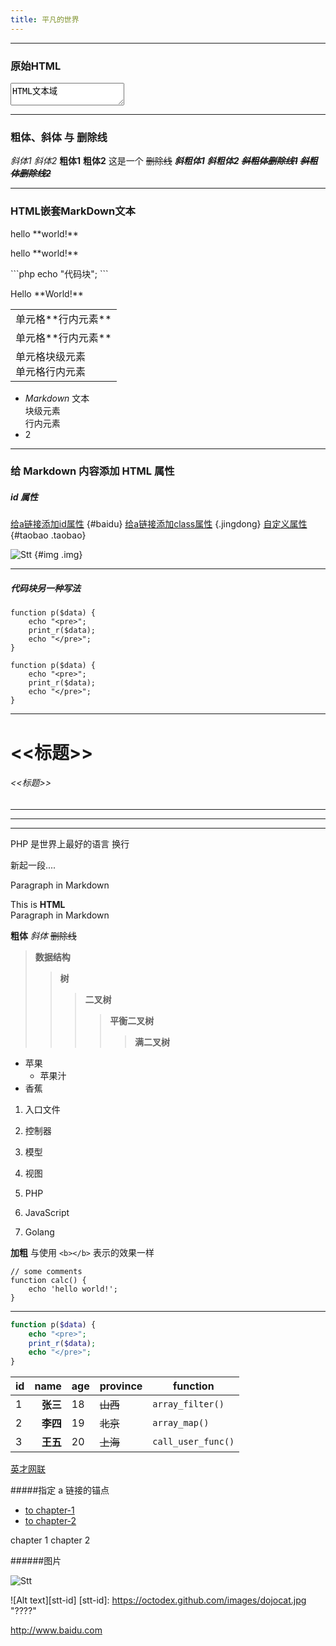 ```yaml
---
title: 平凡的世界
---
```


---

### 原始HTML

<textarea>HTML文本域</textarea>

---


### 粗体、斜体 与 删除线

*斜体1*
_斜体2_
**粗体1**
__粗体2__
这是一个 ~~删除线~~
***斜粗体1***
___斜粗体2___
***~~斜粗体删除线1~~***
~~***斜粗体删除线2***~~

---
### HTML嵌套MarkDown文本
<p>hello **world!**</p>
<p markdown="1">hello **world!**</p>
<p markdown="1">
```php
echo "代码块";
```
</p>

<div markdown="1">
Hello **World!**
</div>

<table>
    <tr>
        <td>单元格**行内元素**</td>
    </tr>
    <tr>
        <td markdown="1">单元格**行内元素**</td>
    </tr>
    <tr>
        <td><div>单元格块级元素</div><span>单元格行内元素</span></td>
    </tr>
</table>

* _Markdown_ 文本<div>块级元素</div><span>行内元素</span>
* 2

---

### 给 Markdown 内容添加 HTML 属性

##### id 属性

[给a链接添加id属性](https://www.baidu.com "百度一下") {#baidu}
[给a链接添加class属性](https://www.jd.com "京东") {.jingdong}
[自定义属性](https://www.taobao.com "淘宝一下"){#taobao .taobao}

![Stt](https://octodex.github.com/images/minion.png "标题") {#img .img}


---

##### 代码块另一种写法

~~~~~~~~~~
function p($data) {
    echo "<pre>";
    print_r($data);
    echo "</pre>";
}
~~~~~~~~~~

````
function p($data) {
    echo "<pre>";
    print_r($data);
    echo "</pre>";
}
````

---

# <<标题>>
###### <<标题>>

___
---
***


PHP 是世界上最好的语言
换行

新起一段....

<!--关于 `平凡的世界` **田晓霞** 最后还是没回来这件事....-->

Paragraph in Markdown
<div class="name">
    This is <b>HTML</b>
</div>
Paragraph in Markdown

**粗体**
_斜体_
~~删除线~~

> **数据结构**
>> **树**
>>> **二叉树**
>>>> **平衡二叉树**
>>>>> **满二叉树**


<!--无需列表 可以使用 * - + 中的任意一个符号-->
* 苹果
    - 苹果汁
* 香蕉

<!--有序列表 -->
1. 入口文件
1. 控制器
1. 模型
1. 视图


2. PHP
3. JavaScript
4. Golang

**加粗** 与使用 `<b></b>` 表示的效果一样

    // some comments
    function calc() {
        echo 'hello world!';
    }

---

```php
function p($data) {
    echo "<pre>";
    print_r($data);
    echo "</pre>";
}
```

| id | name | age | province | function |
| --- | ---: | --- | --- | --- |
| 1 | **张三** | 18 | ~~山西~~ | `array_filter()` |
| 2 | **李四** | 19 | ~~北京~~ | `array_map()` |
| 3 | **王五** | 20 |~~上海~~ | `call_user_func()` |





[英才网联](http://www.800hr.com "标题")

#####指定 a 链接的锚点
* [to chapter-1](#chapter-1)
* [to chapter-2](#chapter-2)

<div class="name">
<a id="chapter-1">chapter 1</a>
<a id="chapter-2">chapter 2</a>
</div>

######图片

![Stt](https://octodex.github.com/images/minion.png "标题")

![Alt text][stt-id]
[stt-id]: https://octodex.github.com/images/dojocat.jpg  "????"

<http://www.baidu.com>

